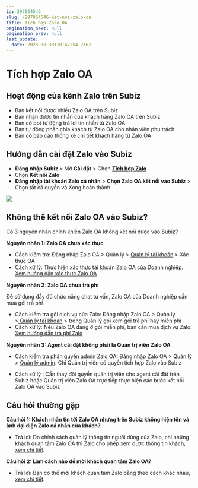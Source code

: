 ```yaml
---
id: 297964546
slug: /297964546-ket-noi-zalo-oa
title: Tích hợp Zalo OA
pagination_next: null
pagination_prev: null
last_update:
  date: 2023-08-30T10:47:54.216Z
---
```


# Tích hợp Zalo OA 



## Hoạt động của kênh Zalo trên Subiz




- Bạn kết nối được nhiều Zalo OA trên Subiz
- Bạn nhận được tin nhắn của khách hàng Zalo OA trên Subiz
- Bạn có bot tự động trả lời tin nhắn từ Zalo OA
- Bạn tự động phân chia khách từ Zalo OA cho nhân viên phụ trách
- Bạn có báo cáo thống kê chi tiết khách hàng từ Zalo OA
## Hướng dẫn cài đặt Zalo vào Subiz




- **Đăng nhập Subiz** > Mở **Cài đặt** > Chọn **[Tích hợp Zalo](https://app.subiz.com.vn/settings/zalo)**
- Chọn **Kết nối Zalo**
- **Đăng nhập tài khoản Zalo cá nhân** > **Chọn Zalo OA kết nối vào Subiz** > Chọn tất cả quyền và Xong hoàn thành




![](https://vcdn.subiz-cdn.com/file/firtjrhdmvfrtisnnpwe_acpxkgumifuoofoosble)



## Không thể kết nối Zalo OA vào Subiz?




Có 3 nguyên nhân chính khiến Zalo OA không kết nối được vào Subiz?



**Nguyên nhân 1: Zalo OA chưa xác thực**



- Cách kiểm tra: Đăng nhập Zalo OA > Quản lý > [Quản lý tài khoản](https://oa.zalo.me/manage/account) > Xác thực OA
- Cách xử lý: Thực hiện xác thực tài khoản Zalo OA của Doanh nghiệp. [Xem hướng dẫn xác thực Zalo OA](https://oa.zalo.me/home/resources/guides/huong-dan-xac-thuc-tai-khoan-official-account-cho-doanh-nghiep_70)





**Nguyên nhân 2: Zalo OA chưa trả phí**



Để sử dụng đầy đủ chức năng chat tư vấn, Zalo OA của Doanh nghiệp cần mua gói trả phí



- Cách kiểm tra gói dịch vụ của Zalo: Đăng nhập Zalo OA > Quản lý >[ Quản lý tài khoản](https://oa.zalo.me/manage/account) > trong Quản lý gói xem gói trả phí hay miễn phí
- Cách xử lý: Nếu Zalo OA đang ở gói miễn phí, bạn cần mua dịch vụ Zalo. [Xem hướng dẫn trả phí Zalo](https://oa.zalo.me/home/resources/policy/-trien-khai-goi-dich-vu-tra-phi-voi-zalo-oa-doanh-nghiep_4326077009372661188)



**Nguyên nhân 3: Agent cài đặt không phải là Quản trị viên Zalo OA**



- Cách kiểm tra phân quyền admin Zalo OA: Đăng nhập Zalo OA > Quản lý > [Quản lý admin](https://oa.zalo.me/manage/mnadmin). Chỉ Quản trị viên có quyền tích hợp Zalo vào Subiz

- Cách xử lý : Cần thay đổi quyền quản trị viên cho agent cài đặt trên Subiz hoặc Quản trị viên Zalo OA trực tiếp thực hiện các bước kết nối Zalo OA vào Subiz
## Câu hỏi thường gặp


**Câu hỏi 1: Khách nhắn tin tới Zalo OA nhưng trên Subiz không hiện tên và ảnh đại diện Zalo cá nhân của khách?**

- Trả lời: Do chính sách quản lý thông tin người dùng của Zalo, chỉ những khách quan tâm Zalo OA thì Zalo cho phép xem được thông tin khách, [xem chi tiết](https://developers.zalo.me/docs/official-account/quan-ly/quan-ly-thong-tin-nguoi-dung/lay-danh-sach-khach-hang-quan-tam-oa).



**Câu hỏi 2: Làm cách nào để mời khách quan tâm Zalo OA?**

- Trả lời: Bạn có thể mời khách quan tâm Zalo bằng theo cách khác nhau, [xem chi tiết](https://oa.zalo.me/home/resources/guides/huong-dan-hoat-dong-danh-cho-official-account-dang-ky-moi_6).